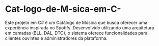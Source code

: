 # Cat-logo-de-M-sica-em-C-
Este projeto em C# é um Catálogo de Música que busca oferecer uma experiência inspirada no  Spotify. Desenvolvido utilizando uma arquitetura em camadas (BLL, DAL, DTO), o sistema oferece funcionalidades para clientes ouvintes e administradores da plataforma.
